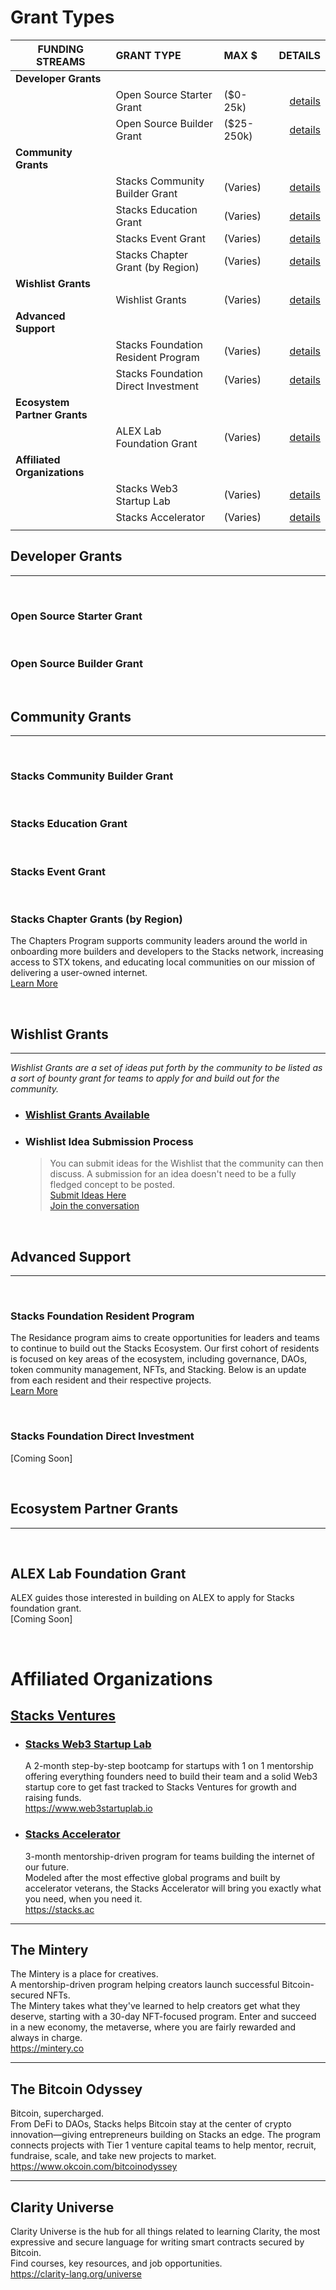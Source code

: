 # Grant Types <!-- omit in toc -->

| FUNDING STREAMS              | GRANT TYPE                        | MAX $      |                                         DETAILS |
| ---------------------------- | :---------------------------------- | :--------- | ----------------------------------------------: |
| **Developer Grants**         |                                     |
|                              | Open Source Starter Grant           | ($0-25k)   |           [details](#open-source-starter-grant) |
|                              | Open Source Builder Grant           | ($25-250k) |           [details](#open-source-builder-grant) |
| **Community Grants**         |                                     |            |
|                              | Stacks Community Builder Grant      | (Varies)   |      [details](#stacks-community-builder-grant) |
|                              | Stacks Education Grant              | (Varies)   |              [details](#stacks-education-grant) |
|                              | Stacks Event Grant                  | (Varies)   |                  [details](#stacks-event-grant) |
|                              | Stacks Chapter Grant (by Region)    | (Varies)   |      [details](#stacks-chapter-grant-by-region) |
| **Wishlist Grants**          |                                     |            |
|                              | Wishlist Grants                     | (Varies)   |                     [details](#wishlist-grants) |
| **Advanced Support**         |                                     |            |
|                              | Stacks Foundation Resident Program  | (Varies)   |  [details](#stacks-foundation-resident-program) |
|                              | Stacks Foundation Direct Investment | (Varies)   | [details](#stacks-foundation-direct-investment) |
| **Ecosystem Partner Grants** |                                     |            |
|                              | ALEX Lab Foundation Grant                   | (Varies)   |                     [details](#alex-lab-foundation-grant) |
| **Affiliated Organizations** |                                     |            |
|                              | Stacks Web3 Startup Lab             | (Varies)   |             [details](#stacks-web3-startup-lab) |
|                              | Stacks Accelerator                  | (Varies)   |                  [details](#stacks-accelerator) |
|                              |                                     |

## Developer Grants
---

</br>

### Open Source Starter Grant

</br>

### Open Source Builder Grant

</br>

## Community Grants
---

</br>

### Stacks Community Builder Grant

</br>

### Stacks Education Grant

</br>

### Stacks Event Grant

</br>

### Stacks Chapter Grants (by Region)
The Chapters Program supports community leaders around the world in onboarding more builders and developers to the Stacks network, increasing access to STX tokens, and educating local communities on our mission of delivering a user-owned internet.</br>
[Learn More](https://stacks.org/stacks-chapters-collective-impact)

</br>

## Wishlist Grants
---

<i>Wishlist Grants are a set of ideas put forth by the community to be listed as a sort of bounty grant for teams to apply for and build out for the community.</i>
- ### [Wishlist Grants Available](https://github.com/stacksgov/Stacks-Grants-Launchpad/projects/3)

- ### Wishlist Idea Submission Process
  >You can submit ideas for the Wishlist that the community can then discuss. A submission for an idea doesn't need to be a fully fledged concept to be posted. </br>
  [Submit Ideas Here](https://grants.stacks.org/)</br>
  [Join the conversation](https://github.com/stacksgov/Stacks-Grants-Launchpad/discussions/categories/ideas)

</br>

## Advanced Support
---

</br>

### Stacks Foundation Resident Program

The Residance program aims to create opportunities for leaders and teams to continue to build out the Stacks Ecosystem. Our first cohort of residents is focused on key areas of the ecosystem, including governance, DAOs, token community management, NFTs, and Stacking. Below is an update from each resident and their respective projects.</br>[Learn More](https://stacks.org/introducing-stacks-residents)

</br>

### Stacks Foundation Direct Investment

[Coming Soon]



</br>

## Ecosystem Partner Grants
---

</br>

## ALEX Lab Foundation Grant
ALEX guides those interested in building on ALEX to apply for Stacks foundation grant.</br>
[Coming Soon]
<!-- - The applicant will duly complete the grant application, which will be assessed by Stacks foundation.
 - The applicant will submit the application to ALEX, who will assess and determine own grant, subject to the application’s acceptance by Stacks foundation.
 - ALEX’s grant will be capped to [50%]of Max Funding granted by Stacks foundation, paid in $ALEX, and will be disbursed following the same schedule as Stacks foundation grant. -->

</br>

# Affiliated Organizations
## [Stacks Ventures](https://stacksventures.io/)
- ### <u>Stacks Web3 Startup Lab</u>
   A 2-month step-by-step bootcamp for startups with 1 on 1 mentorship offering everything founders need to build their team and a solid Web3 startup core to get fast tracked to Stacks Ventures for growth and raising funds.</br>
  https://www.web3startuplab.io

- ### <u>Stacks Accelerator</u>
   3-month mentorship-driven program for teams building the internet of our future.</br>
Modeled after the most effective global programs and built by accelerator veterans, the Stacks Accelerator will bring you exactly what you need, when you need it.</br>
https://stacks.ac

---
## The Mintery
 The Mintery is a place for creatives.</br>
A mentorship-driven program helping creators launch successful Bitcoin-secured NFTs.</br>
The Mintery takes what they've learned to help creators get what they deserve, starting with a 30-day NFT-focused program. Enter and succeed in a new economy, the metaverse, where you are fairly rewarded and always in charge.</br>
https://mintery.co

---
## The Bitcoin Odyssey
 Bitcoin, supercharged.</br>
From DeFi to DAOs, Stacks helps Bitcoin stay at the center of crypto innovation—giving entrepreneurs building on Stacks an edge. The program connects projects with Tier 1 venture capital teams to help mentor, recruit, fundraise, scale, and take new projects to market.</br>
https://www.okcoin.com/bitcoinodyssey

---
## Clarity Universe
Clarity Universe is the hub for all things related to learning Clarity, the most expressive and secure language for writing smart contracts secured by Bitcoin.</br> Find courses, key resources, and job opportunities.</br>
https://clarity-lang.org/universe